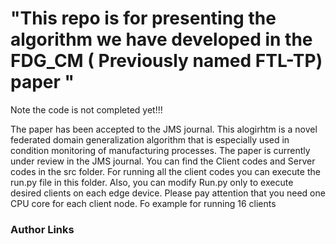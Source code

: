 # "This repo is for presenting the algorithm we have developed in the FDG_CM ( Previously named FTL-TP) paper "
Note the code is not completed yet!!!

The paper has been accepted to the JMS journal. This alogirhtm is a novel federated domain generalization algorithm that is especially used in condition monitoring of manufacturing processes. The paper is currently under review in the JMS journal.
You can find the Client codes and Server codes in the src folder.
For running all the client codes you can execute the run.py file in this folder. Also, you can modify Run.py only to execute desired clients on each edge device. Please pay attention that you need one CPU core for each client node. Fo example for running 16 clients 


### Author Links
